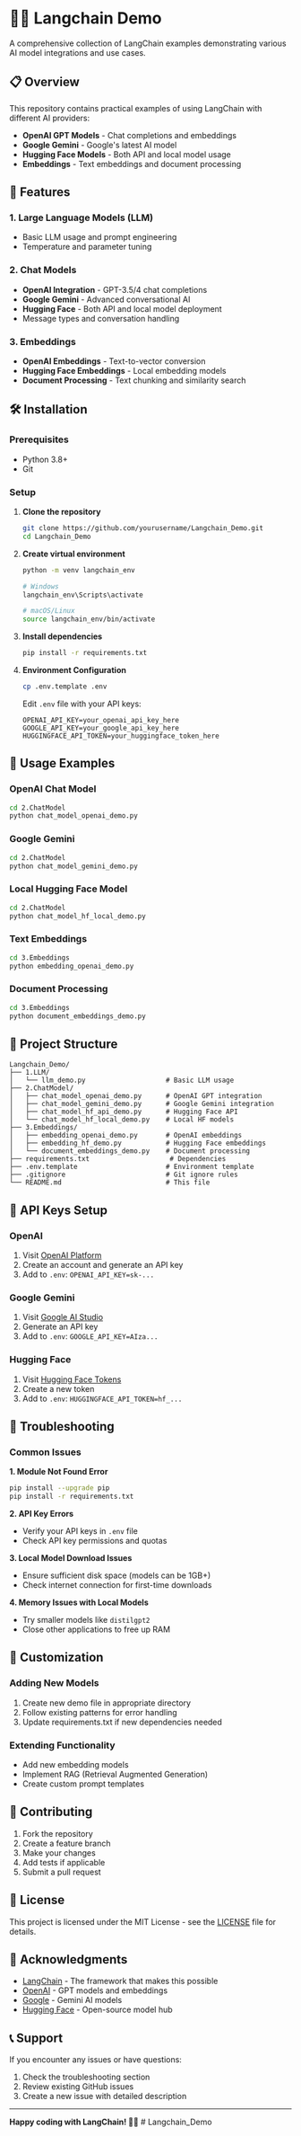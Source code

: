 # 🦜🔗 Langchain Demo

A comprehensive collection of LangChain examples demonstrating various AI model integrations and use cases.

## 📋 Overview

This repository contains practical examples of using LangChain with different AI providers:
- **OpenAI GPT Models** - Chat completions and embeddings
- **Google Gemini** - Google's latest AI model
- **Hugging Face Models** - Both API and local model usage
- **Embeddings** - Text embeddings and document processing

## 🚀 Features

### 1. Large Language Models (LLM)
- Basic LLM usage and prompt engineering
- Temperature and parameter tuning

### 2. Chat Models
- **OpenAI Integration** - GPT-3.5/4 chat completions
- **Google Gemini** - Advanced conversational AI
- **Hugging Face** - Both API and local model deployment
- Message types and conversation handling

### 3. Embeddings
- **OpenAI Embeddings** - Text-to-vector conversion
- **Hugging Face Embeddings** - Local embedding models
- **Document Processing** - Text chunking and similarity search

## 🛠️ Installation

### Prerequisites
- Python 3.8+
- Git

### Setup

1. **Clone the repository**
   ```bash
   git clone https://github.com/yourusername/Langchain_Demo.git
   cd Langchain_Demo
   ```

2. **Create virtual environment**
   ```bash
   python -m venv langchain_env
   
   # Windows
   langchain_env\Scripts\activate
   
   # macOS/Linux
   source langchain_env/bin/activate
   ```

3. **Install dependencies**
   ```bash
   pip install -r requirements.txt
   ```

4. **Environment Configuration**
   ```bash
   cp .env.template .env
   ```
   
   Edit `.env` file with your API keys:
   ```env
   OPENAI_API_KEY=your_openai_api_key_here
   GOOGLE_API_KEY=your_google_api_key_here
   HUGGINGFACE_API_TOKEN=your_huggingface_token_here
   ```

## 🎯 Usage Examples

### OpenAI Chat Model
```bash
cd 2.ChatModel
python chat_model_openai_demo.py
```

### Google Gemini
```bash
cd 2.ChatModel
python chat_model_gemini_demo.py
```

### Local Hugging Face Model
```bash
cd 2.ChatModel
python chat_model_hf_local_demo.py
```

### Text Embeddings
```bash
cd 3.Embeddings
python embedding_openai_demo.py
```

### Document Processing
```bash
cd 3.Embeddings
python document_embeddings_demo.py
```

## 📁 Project Structure

```
Langchain_Demo/
├── 1.LLM/
│   └── llm_demo.py                    # Basic LLM usage
├── 2.ChatModel/
│   ├── chat_model_openai_demo.py      # OpenAI GPT integration
│   ├── chat_model_gemini_demo.py      # Google Gemini integration
│   ├── chat_model_hf_api_demo.py      # Hugging Face API
│   └── chat_model_hf_local_demo.py    # Local HF models
├── 3.Embeddings/
│   ├── embedding_openai_demo.py       # OpenAI embeddings
│   ├── embedding_hf_demo.py           # Hugging Face embeddings
│   └── document_embeddings_demo.py    # Document processing
├── requirements.txt                    # Dependencies
├── .env.template                      # Environment template
├── .gitignore                         # Git ignore rules
└── README.md                          # This file
```

## 🔑 API Keys Setup

### OpenAI
1. Visit [OpenAI Platform](https://platform.openai.com/api-keys)
2. Create an account and generate an API key
3. Add to `.env`: `OPENAI_API_KEY=sk-...`

### Google Gemini
1. Visit [Google AI Studio](https://aistudio.google.com/app/apikey)
2. Generate an API key
3. Add to `.env`: `GOOGLE_API_KEY=AIza...`

### Hugging Face
1. Visit [Hugging Face Tokens](https://huggingface.co/settings/tokens)
2. Create a new token
3. Add to `.env`: `HUGGINGFACE_API_TOKEN=hf_...`

## 🐛 Troubleshooting

### Common Issues

**1. Module Not Found Error**
```bash
pip install --upgrade pip
pip install -r requirements.txt
```

**2. API Key Errors**
- Verify your API keys in `.env` file
- Check API key permissions and quotas

**3. Local Model Download Issues**
- Ensure sufficient disk space (models can be 1GB+)
- Check internet connection for first-time downloads

**4. Memory Issues with Local Models**
- Try smaller models like `distilgpt2`
- Close other applications to free up RAM

## 🎨 Customization

### Adding New Models
1. Create new demo file in appropriate directory
2. Follow existing patterns for error handling
3. Update requirements.txt if new dependencies needed

### Extending Functionality
- Add new embedding models
- Implement RAG (Retrieval Augmented Generation)
- Create custom prompt templates

## 🤝 Contributing

1. Fork the repository
2. Create a feature branch
3. Make your changes
4. Add tests if applicable
5. Submit a pull request

## 📄 License

This project is licensed under the MIT License - see the [LICENSE](LICENSE) file for details.

## 🙏 Acknowledgments

- [LangChain](https://github.com/langchain-ai/langchain) - The framework that makes this possible
- [OpenAI](https://openai.com/) - GPT models and embeddings
- [Google](https://ai.google.dev/) - Gemini AI models
- [Hugging Face](https://huggingface.co/) - Open-source model hub

## 📞 Support

If you encounter any issues or have questions:
1. Check the troubleshooting section
2. Review existing GitHub issues
3. Create a new issue with detailed description

---

**Happy coding with LangChain! 🦜🔗**
#   L a n g c h a i n _ D e m o  
 